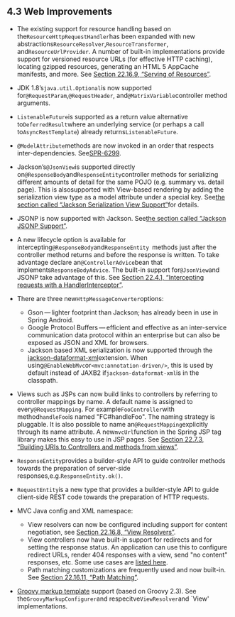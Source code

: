 ## 4.3 Web Improvements

* The existing support for resource handling based on the`ResourceHttpRequestHandler`has been expanded with new abstractions`ResourceResolver`,`ResourceTransformer`, and`ResourceUrlProvider`. A number of built-in implementations provide support for versioned resource URLs \(for effective HTTP caching\), locating gzipped resources, generating an HTML 5 AppCache manifests, and more. See [Section 22.16.9, “Serving of Resources”](https://docs.spring.io/spring/docs/current/spring-framework-reference/htmlsingle/#mvc-config-static-resources).
* JDK 1.8’s`java.util.Optional`is now supported for`@RequestParam`,`@RequestHeader`, and`@MatrixVariable`controller method arguments.
* `ListenableFuture`is supported as a return value alternative to`DeferredResult`where an underlying service \(or perhaps a call to`AsyncRestTemplate`\) already returns`ListenableFuture`.
* `@ModelAttribute`methods are now invoked in an order that respects inter-dependencies. See[SPR-6299](https://jira.spring.io/browse/SPR-6299).
* Jackson’s`@JsonView`is supported directly on`@ResponseBody`and`ResponseEntity`controller methods for serializing different amounts of detail for the same POJO \(e.g. summary vs. detail page\). This is alsosupported with View-based rendering by adding the serialization view type as a model attribute under a special key. See[the section called “Jackson Serialization View Support”](https://docs.spring.io/spring/docs/current/spring-framework-reference/htmlsingle/#mvc-ann-jsonview)for details.
* JSONP is now supported with Jackson. See[the section called “Jackson JSONP Support”](https://docs.spring.io/spring/docs/current/spring-framework-reference/htmlsingle/#mvc-ann-jsonp).
* A new lifecycle option is available for intercepting`@ResponseBody`and`ResponseEntity `methods just after the controller method returns and before the response is written. To take advantage declare an`@ControllerAdvice`bean that implements`ResponseBodyAdvice`. The built-in support for`@JsonView`and JSONP take advantage of this. See [Section 22.4.1, “Intercepting requests with a HandlerInterceptor”](https://docs.spring.io/spring/docs/current/spring-framework-reference/htmlsingle/#mvc-handlermapping-interceptor).
* There are three new`HttpMessageConverter`options:

  * Gson — lighter footprint than Jackson; has already been in use in Spring Android.
  * Google Protocol Buffers — efficient and effective as an inter-service communication data protocol within an enterprise but can also be exposed as JSON and XML for browsers.
  * Jackson based XML serialization is now supported through the [jackson-dataformat-xml](https://github.com/FasterXML/jackson-dataformat-xml)extension. When using`@EnableWebMvc`or`<mvc:annotation-driven/>`, this is used by default instead of JAXB2 if`jackson-dataformat-xml`is in the classpath.

* Views such as JSPs can now build links to controllers by referring to controller mappings by name. A default name is assigned to every`@RequestMapping`. For example`FooController`with method`handleFoo`is named "FC\#handleFoo". The naming strategy is pluggable. It is also possible to name an`@RequestMapping`explicitly through its name attribute. A new`mvcUrl`function in the Spring JSP tag library makes this easy to use in JSP pages. See [Section 22.7.3, “Building URIs to Controllers and methods from views”](https://docs.spring.io/spring/docs/current/spring-framework-reference/htmlsingle/#mvc-links-to-controllers-from-views).

* `ResponseEntity`provides a builder-style API to guide controller methods towards the preparation of server-side responses,e.g.`ResponseEntity.ok()`.
* `RequestEntity`is a new type that provides a builder-style API to guide client-side REST code towards the preparation of HTTP requests.
* MVC Java config and XML namespace:

  * View resolvers can now be configured including support for content negotiation, see [Section 22.16.8, “View Resolvers”](https://docs.spring.io/spring/docs/current/spring-framework-reference/htmlsingle/#mvc-config-view-resolvers).
  * View controllers now have built-in support for redirects and for setting the response status. An application can use this to configure redirect URLs, render 404 responses with a view, send "no content" responses, etc. Some use cases are [listed here](https://jira.spring.io/browse/SPR-11543?focusedCommentId=100308&page=com.atlassian.jira.plugin.system.issuetabpanels:comment-tabpanel#comment-100308).
  * Path matching customizations are frequently used and now built-in. See [Section 22.16.11, “Path Matching”](https://docs.spring.io/spring/docs/current/spring-framework-reference/htmlsingle/#mvc-config-path-matching).

* [Groovy markup template](http://groovy-lang.org/docs/groovy-2.3.6/html/documentation/markup-template-engine.html) support \(based on Groovy 2.3\). See the`GroovyMarkupConfigurer`and respecitve`ViewResolver`and \`View' implementations.



